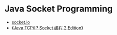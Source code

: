 # Java Socket Programming

- [socket.io](https://github.com/socketio/socket.io-client-java)
- [《Java TCP/IP Socket 编程 2 Edition》](http://cs.ecs.baylor.edu/~donahoo/practical/JavaSockets2/textcode.html)